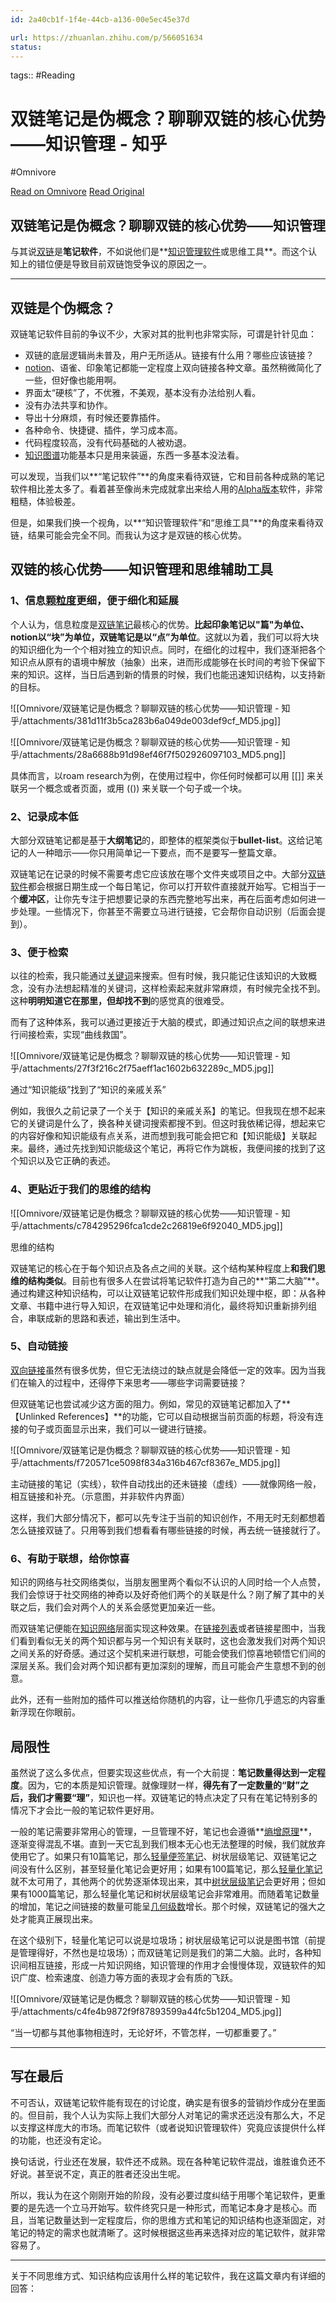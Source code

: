```yaml
---
id: 2a40cb1f-1f4e-44cb-a136-00e5ec45e37d

url: https://zhuanlan.zhihu.com/p/566051634
status:
---
```



tags::  #Reading 

# 双链笔记是伪概念？聊聊双链的核心优势——知识管理 - 知乎
#Omnivore

[Read on Omnivore](https://omnivore.app/me/-191c57d3e2d)
[Read Original](https://zhuanlan.zhihu.com/p/566051634)

## 双链笔记是伪概念？聊聊双链的核心优势——知识管理

与其说[双链](https://zhida.zhihu.com/search?q=%E5%8F%8C%E9%93%BE&zhida%5Fsource=entity&is%5Fpreview=1)是**笔记软件**，不如说他们是**[知识管理软件](https://zhida.zhihu.com/search?q=%E7%9F%A5%E8%AF%86%E7%AE%A1%E7%90%86%E8%BD%AF%E4%BB%B6&zhida%5Fsource=entity&is%5Fpreview=1)或思维工具**。而这个认知上的错位便是导致目前双链饱受争议的原因之一。

---

## 双链是个伪概念？

双链笔记软件目前的争议不少，大家对其的批判也非常实际，可谓是针针见血：

* 双链的底层逻辑尚未普及，用户无所适从。链接有什么用？哪些应该链接？
* [notion](https://zhida.zhihu.com/search?q=notion&zhida%5Fsource=entity&is%5Fpreview=1)、语雀、印象笔记都能一定程度上双向链接各种文章。虽然稍微简化了一些，但好像也能用啊。
* 界面太“硬核”了，不优雅，不美观，基本没有办法给别人看。
* 没有办法共享和协作。
* 导出十分麻烦，有时候还要靠插件。
* 各种命令、快捷键、插件，学习成本高。
* 代码程度较高，没有代码基础的人被劝退。
* [知识图谱](https://zhida.zhihu.com/search?q=%E7%9F%A5%E8%AF%86%E5%9B%BE%E8%B0%B1&zhida%5Fsource=entity&is%5Fpreview=1)功能基本只是用来装逼，东西一多基本没法看。

可以发现，当我们以**“笔记软件”**的角度来看待双链，它和目前各种成熟的笔记软件相比差太多了。看着甚至像尚未完成就拿出来给人用的[Alpha版本](https://zhida.zhihu.com/search?q=Alpha%E7%89%88%E6%9C%AC&zhida%5Fsource=entity&is%5Fpreview=1)软件，非常粗糙，体验极差。

但是，如果我们换一个视角，以**“知识管理软件”和“思维工具”**的角度来看待双链，结果可能会完全不同。而我认为这才是双链的核心优势。

## 双链的核心优势——知识管理和思维辅助工具

### **1、信息[颗粒度](https://zhida.zhihu.com/search?q=%E9%A2%97%E7%B2%92%E5%BA%A6&zhida%5Fsource=entity&is%5Fpreview=1)更细，便于细化和延展**

个人认为，信息粒度是[双链笔记](https://zhida.zhihu.com/search?q=%E5%8F%8C%E9%93%BE%E7%AC%94%E8%AE%B0&zhida%5Fsource=entity&is%5Fpreview=1)最核心的优势。**比起印象笔记以"篇"为单位、notion以“块”为单位，双链笔记是以“点”为单位**。这就以为着，我们可以将大块的知识细化为一个个相对独立的知识点。同时，在细化的过程中，我们逐渐把各个知识点从原有的语境中解放（抽象）出来，进而形成能够在长时间的考验下保留下来的知识。这样，当日后遇到新的情景的时候，我们也能迅速知识结构，以支持新的目标。

![[Omnivore/双链笔记是伪概念？聊聊双链的核心优势——知识管理 - 知乎/attachments/381d11f3b5ca283b6a049de003def9cf_MD5.jpg]]

![[Omnivore/双链笔记是伪概念？聊聊双链的核心优势——知识管理 - 知乎/attachments/28a6688b91d98ef46f7f502926097103_MD5.png]]

具体而言，以roam research为例，在使用过程中，你任何时候都可以用 \[\[\]\] 来关联另一个概念或者页面，或用 (()) 来关联一个句子或一个块。

### 2、记录成本低

大部分双链笔记都是基于**大纲笔记**的，即整体的框架类似于**bullet-list**。这给记笔记的人一种暗示——你只用简单记一下要点，而不是要写一整篇文章。

双链笔记在记录的时候不需要考虑它应该放在哪个文件夹或项目之中。大部分[双链软件](https://zhida.zhihu.com/search?q=%E5%8F%8C%E9%93%BE%E8%BD%AF%E4%BB%B6&zhida%5Fsource=entity&is%5Fpreview=1)都会根据日期生成一个每日笔记，你可以打开软件直接就开始写。它相当于一个**缓冲区**，让你先专注于把想要记录的东西完整地写出来，再在后面考虑如何进一步处理。一些情况下，你甚至不需要立马进行链接，它会帮你自动识别（后面会提到）。

### 3、便于检索

以往的检索，我只能通过[关键词](https://zhida.zhihu.com/search?q=%E5%85%B3%E9%94%AE%E8%AF%8D&zhida%5Fsource=entity&is%5Fpreview=1)来搜索。但有时候，我只能记住该知识的大致概念，没有办法想起精准的关键词，这样检索起来就非常麻烦，有时候完全找不到。这种**明明知道它在那里，但却找不到**的感觉真的很难受。

而有了这种体系，我可以通过更接近于大脑的模式，即通过知识点之间的联想来进行间接检索，实现“曲线救国”。

![[Omnivore/双链笔记是伪概念？聊聊双链的核心优势——知识管理 - 知乎/attachments/27f3f216c2f75aeff1ac1602b632289c_MD5.jpg]]

通过“知识能级”找到了“知识的亲戚关系”

例如，我很久之前记录了一个关于【知识的亲戚关系】的笔记。但我现在想不起来它的关键词是什么了，换各种关键词搜索都搜不到。但这时我依稀记得，想起来它的内容好像和知识能级有点关系，进而想到我可能会把它和【知识能级】关联起来。最终，通过先找到知识能级这个笔记，再将它作为跳板，我便间接的找到了这个知识以及它正确的表述。

### 4、更贴近于我们的思维的结构

![[Omnivore/双链笔记是伪概念？聊聊双链的核心优势——知识管理 - 知乎/attachments/c784295296fca1cde2c26819e6f92040_MD5.jpg]]

思维的结构

双链笔记的核心在于每个知识点及各点之间的关联。这个结构某种程度上**和我们思维的结构类似**。目前也有很多人在尝试将笔记软件打造为自己的**“第二大脑”**。通过构建这种知识结构，可以让双链笔记软件形成我们知识处理中枢，即：从各种文章、书籍中进行导入知识，在双链笔记中处理和消化，最终将知识重新排列组合，串联成新的思路和表述，输出到生活中。

### 5、自动链接

[双向链接](https://zhida.zhihu.com/search?q=%E5%8F%8C%E5%90%91%E9%93%BE%E6%8E%A5&zhida%5Fsource=entity&is%5Fpreview=1)虽然有很多优势，但它无法绕过的缺点就是会降低一定的效率。因为当我们在输入的过程中，还得停下来思考——哪些字词需要链接？

但双链笔记也尝试减少这方面的阻力。例如，常见的双链笔记都加入了**【Unlinked References】**的功能，它可以自动根据当前页面的标题，将没有连接的句子或页面显示出来，我们可以一键进行链接。

![[Omnivore/双链笔记是伪概念？聊聊双链的核心优势——知识管理 - 知乎/attachments/f720571ce5098f834a316b467cf8367e_MD5.jpg]]

主动链接的笔记（实线），软件自动找出的还未链接（虚线）——就像网络一般，相互链接和补充。（示意图，并非软件内界面）

这样，我们大部分情况下，都可以先专注于当前的知识创作，不用无时无刻都想着怎么链接双链了。只用等到我们想看看有哪些链接的时候，再去统一链接就行了。

### 6、有助于联想，给你惊喜

知识的网络与社交网络类似，当朋友圈里两个看似不认识的人同时给一个人点赞，我们会惊讶于社交网络的神奇以及好奇他们两个的关联是什么？刚了解了其中的关联之后，我们会对两个人的关系会感觉更加亲近一些。

而双链笔记便能在[知识网络](https://zhida.zhihu.com/search?q=%E7%9F%A5%E8%AF%86%E7%BD%91%E7%BB%9C&zhida%5Fsource=entity&is%5Fpreview=1)层面实现这种效果。在[链接列表](https://zhida.zhihu.com/search?q=%E9%93%BE%E6%8E%A5%E5%88%97%E8%A1%A8&zhida%5Fsource=entity&is%5Fpreview=1)或者链接星图中，当我们看到看似无关的两个知识都与另一个知识有关联时，这也会激发我们对两个知识之间关系的好奇感。通过这个契机来进行联想，可能会使我们惊喜地顿悟它们间的深层关系。我们会对两个知识都有更加深刻的理解，而且可能会产生意想不到的创意。

此外，还有一些附加的插件可以推送给你随机的内容，让一些你几乎遗忘的内容重新浮现在你眼前。

## 局限性

虽然说了这么多优点，但要实现这些优点，有一个大前提：**笔记数量得达到一定程度**。因为，它的本质是知识管理。就像理财一样，**得先有了一定数量的“财”之后，我们才需要“理”**，知识也一样。双链笔记的特点决定了只有在笔记特别多的情况下才会比一般的笔记软件更好用。

一般的笔记需要非常用心的管理，一旦管理不好，笔记也会遵循**[熵增原理](https://zhida.zhihu.com/search?q=%E7%86%B5%E5%A2%9E%E5%8E%9F%E7%90%86&zhida%5Fsource=entity&is%5Fpreview=1)**，逐渐变得混乱不堪。直到一天它乱到我们根本无心也无法整理的时候，我们就放弃使用它了。如果只有10篇笔记，那么[轻量便签笔记](https://zhida.zhihu.com/search?q=%E8%BD%BB%E9%87%8F%E4%BE%BF%E7%AD%BE%E7%AC%94%E8%AE%B0&zhida%5Fsource=entity&is%5Fpreview=1)、树状层级笔记、双链笔记之间没有什么区别，甚至轻量化笔记会更好用；如果有100篇笔记，那么[轻量化笔记](https://zhida.zhihu.com/search?q=%E8%BD%BB%E9%87%8F%E5%8C%96%E7%AC%94%E8%AE%B0&zhida%5Fsource=entity&is%5Fpreview=1)就不太可用了，其他两个的优势逐渐体现出来，其中[树状层级笔记](https://zhida.zhihu.com/search?q=%E6%A0%91%E7%8A%B6%E5%B1%82%E7%BA%A7%E7%AC%94%E8%AE%B0&zhida%5Fsource=entity&is%5Fpreview=1)会更好用；但如果有1000篇笔记，那么轻量化笔记和树状层级笔记会非常难用。而随着笔记数量的增加，笔记之间链接的数量可能呈[几何级数](https://zhida.zhihu.com/search?q=%E5%87%A0%E4%BD%95%E7%BA%A7%E6%95%B0&zhida%5Fsource=entity&is%5Fpreview=1)增长。那个时候，双链笔记的强大之处才能真正展现出来。

在这个级别下，轻量化笔记可以说是垃圾场；树状层级笔记可以说是图书馆（前提是管理得好，不然也是垃圾场）；而双链笔记则是我们的第二大脑。此时，各种知识间相互链接，形成一片知识网络，知识管理的作用才会慢慢体现，双链软件的知识广度、检索速度、创造力等方面的表现才会有质的飞跃。

![[Omnivore/双链笔记是伪概念？聊聊双链的核心优势——知识管理 - 知乎/attachments/c4fe4b9872f9f87893599a44fc5b1204_MD5.jpg]]

“当一切都与其他事物相连时，无论好坏，不管怎样，一切都重要了。”

---

## 写在最后

不可否认，双链笔记软件能有现在的讨论度，确实是有很多的营销炒作成分在里面的。但目前，我个人认为实际上我们大部分人对笔记的需求还远没有那么大，不足以支撑这样庞大的市场。而笔记软件（或者说知识管理软件）究竟应该提供什么样的功能，也还没有定论。

换句话说，行业还在发展，软件还不成熟。现在各种笔记软件混战，谁胜谁负还不好说。甚至说不定，真正的胜者还没出生呢。

所以，我认为在这个刚刚开始的阶段，没有必要过度纠结于用哪个笔记软件，更重要的是先选一个立马开始写。软件终究只是一种形式，而笔记本身才是核心。而且，当笔记数量达到一定程度后，你的思维方式和笔记的知识结构也逐渐固定，对笔记的特定的需求也就清晰了。这时候根据这些再来选择对应的笔记软件，就非常容易了。

---

关于不同思维方式、知识结构应该用什么样的笔记软件，我在这篇文章内有详细的回答：

